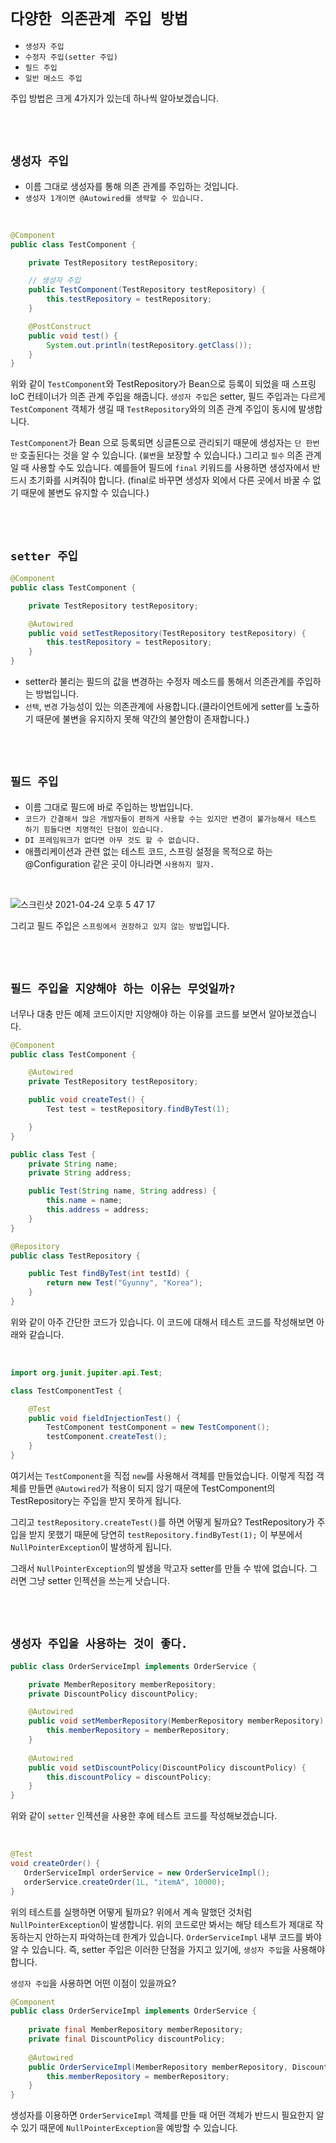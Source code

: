 # `다양한 의존관계 주입 방법`

- `생성자 주입`
- `수정자 주입(setter 주입)`
- `필드 주입`
- `일반 메소드 주입`

주입 방법은 크게 4가지가 있는데 하나씩 알아보겠습니다. 

<br> <br>

## `생성자 주입`

- 이름 그대로 생성자를 통해 의존 관계를 주입하는 것입니다. 
- `생성자 1개이면 @Autowired를 생략할 수 있습니다.`

<br>

```java
@Component
public class TestComponent {

    private TestRepository testRepository;

    // 생성자 주입
    public TestComponent(TestRepository testRepository) {
        this.testRepository = testRepository;
    }

    @PostConstruct
    public void test() {
        System.out.println(testRepository.getClass());
    }
}
```

위와 같이 `TestComponent`와 TestRepository가 Bean으로 등록이 되었을 때 스프링 IoC 컨테이너가 의존 관계 주입을 해줍니다. `생성자 주입`은 setter, 필드 주입과는 다르게 `TestComponent` 객체가 생길 때 `TestRepository`와의 의존 관계 주입이 동시에 발생합니다.

`TestComponent`가 Bean 으로 등록되면 싱글톤으로 관리되기 때문에 생성자는 `단 한번만` 호출된다는 것을 알 수 있습니다. (`불변`을 보장할 수 있습니다.) 그리고 `필수` 의존 관계일 때 사용할 수도 있습니다. 예를들어 필드에 `final` 키워드를 사용하면 생성자에서 반드시 초기화를 시켜줘야 합니다. (final로 바꾸면 생성자 외에서 다른 곳에서 바꿀 수 없기 때문에 불변도 유지할 수 있습니다.)

<br> <br>

## `setter 주입`

```java
@Component
public class TestComponent {

    private TestRepository testRepository;

    @Autowired
    public void setTestRepository(TestRepository testRepository) {
        this.testRepository = testRepository;
    }
}
```

- setter라 불리는 필드의 값을 변경하는 수정자 메소드를 통해서 의존관계를 주입하는 방법입니다.
- `선택`, `변경` 가능성이 있는 의존관계에 사용합니다.(클라이언트에게 setter를 노출하기 때문에 불변을 유지하지 못해 약간의 불안함이 존재합니다.)

<br> <br>

## `필드 주입`

- 이름 그대로 필드에 바로 주입하는 방법입니다. 
- `코드가 간결해서 많은 개발자들이 편하게 사용할 수는 있지만 변경이 불가능해서 테스트 하기 힘들다면 치명적인 단점이 있습니다.`
- `DI 프레임워크가 없다면 아무 것도 할 수 없습니다.`
- 애플리케이션과 관련 없는 테스트 코드, 스프링 설정을 목적으로 하는 @Configuration 같은 곳이 아니라면 `사용하지 말자.`

<br>

![스크린샷 2021-04-24 오후 5 47 17](https://user-images.githubusercontent.com/45676906/115953227-2bac0980-a525-11eb-8178-8b843d1ec849.png)

그리고 필드 주입은 `스프링에서 권장하고 있지 않는 방법`입니다.

<br> <br>

## `필드 주입을 지양해야 하는 이유는 무엇일까?`

너무나 대충 만든 예제 코드이지만 지양해야 하는 이유를 코드를 보면서 알아보겠습니다. 

```java
@Component
public class TestComponent {

    @Autowired
    private TestRepository testRepository;

    public void createTest() {
        Test test = testRepository.findByTest(1);

    }
}
```
```java
public class Test {
    private String name;
    private String address;

    public Test(String name, String address) {
        this.name = name;
        this.address = address;
    }
}
```
```java
@Repository
public class TestRepository {

    public Test findByTest(int testId) {
        return new Test("Gyunny", "Korea");
    }
}
```

위와 같이 아주 간단한 코드가 있습니다. 이 코드에 대해서 테스트 코드를 작성해보면 아래와 같습니다.

<br>

```java
import org.junit.jupiter.api.Test;

class TestComponentTest {

    @Test
    public void fieldInjectionTest() {
        TestComponent testComponent = new TestComponent();
        testComponent.createTest();
    }
}
```

여기서는 `TestComponent`을 직접 `new`를 사용해서 객체를 만들었습니다. 이렇게 직접 객체를 만들면 `@Autowired`가 적용이 되지 않기 때문에 TestComponent의 TestRepository는 주입을 받지 못하게 됩니다. 

그리고 `testRepository.createTest()`를 하면 어떻게 될까요? TestRepository가 주입을 받지 못했기 때문에 당연히 `testRepository.findByTest(1);` 이 부분에서 `NullPointerException`이 발생하게 됩니다.  

그래서 `NullPointerException`의 발생을 막고자 setter를 만들 수 밖에 없습니다. 그러면 그냥 setter 인젝션을 쓰는게 낫습니다.

<br> <br>

## `생성자 주입을 사용하는 것이 좋다.`

```java
public class OrderServiceImpl implements OrderService {

    private MemberRepository memberRepository;
    private DiscountPolicy discountPolicy;

    @Autowired
    public void setMemberRepository(MemberRepository memberRepository) {
        this.memberRepository = memberRepository; 
    }
    
    @Autowired
    public void setDiscountPolicy(DiscountPolicy discountPolicy) {
        this.discountPolicy = discountPolicy; 
    }
}
```

위와 같이 `setter` 인젝션을 사용한 후에 테스트 코드를 작성해보겠습니다. 

<br>

```java
@Test
void createOrder() {
   OrderServiceImpl orderService = new OrderServiceImpl();
   orderService.createOrder(1L, "itemA", 10000); 
}
```

위의 테스트를 실행하면 어떻게 될까요? 위에서 계속 말했던 것처럼 `NullPointerException`이 발생합니다. 위의 코드로만 봐서는 해당 테스트가 제대로 작동하는지 안하는지 파악하는데 한계가 있습니다. `OrderServiceImpl` 내부 코드를 봐야 알 수 있습니다. 즉, setter 주입은 이러한 단점을 가지고 있기에, `생성자 주입`을 사용해야 합니다. 

`생성자 주입`을 사용하면 어떤 이점이 있을까요?

```java
@Component
public class OrderServiceImpl implements OrderService {
    
    private final MemberRepository memberRepository;
    private final DiscountPolicy discountPolicy;
    
    @Autowired
    public OrderServiceImpl(MemberRepository memberRepository, DiscountPolicy discountPolicy) {
        this.memberRepository = memberRepository; 
    }
}
```

생성자를 이용하면 `OrderServiceImpl` 객체를 만들 때 어떤 객체가 반드시 필요한지 알 수 있기 때문에 `NullPointerException`을 예방할 수 있습니다.